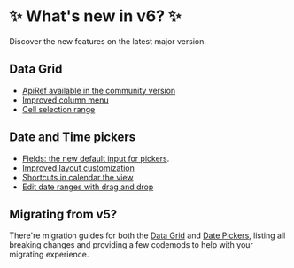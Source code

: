 # ✨ What's new in v6? ✨

<p class="description">Discover the new features on the latest major version.</p>

## Data Grid

- [ApiRef available in the community version](https://next.mui.com/x/react-data-grid/api-object/)
- [Improved column menu](https://next.mui.com/x/react-data-grid/column-menu/)
- [Cell selection range](https://next.mui.com/x/react-data-grid/cell-selection/) [<span class="plan-premium"></span>](/x/introduction/licensing/#pro-premium)

## Date and Time pickers


- [Fields: the new default input for pickers](https://next.mui.com/x/react-date-pickers/fields/).
- [Improved layout customization](https://next.mui.com/x/react-date-pickers/custom-layout/)
- [Shortcuts in calendar the view](https://next.mui.com/x/react-date-pickers/shortcuts/)
- [Edit date ranges with drag and drop](https://next.mui.com/x/react-date-pickers/date-range-calendar/) [<span class="plan-pro"></span>](/x/introduction/licensing/#pro-plan)


## Migrating from v5?

There're migration guides for both the [Data Grid](https://next.mui.com/x/migration/migration-data-grid-v5/) and [Date Pickers](https://next.mui.com/x/migration/migration-pickers-v5/), listing all breaking changes and providing a few codemods to help with your migrating experience.